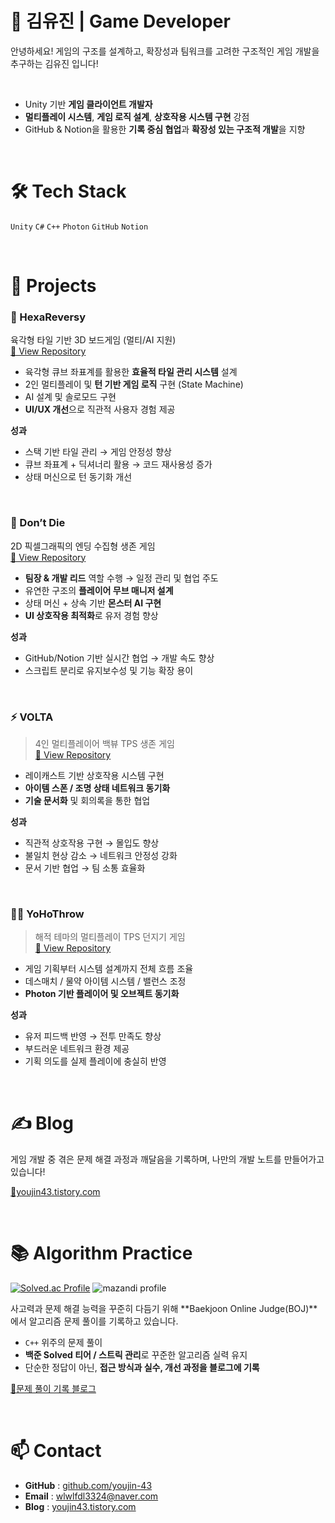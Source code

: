 # 👾 김유진 | Game Developer

안녕하세요! 게임의 구조를 설계하고, 확장성과 팀워크를 고려한 구조적인 게임 개발을 추구하는 김유진 입니다! 

<br/>

- Unity 기반 **게임 클라이언트 개발자**
- **멀티플레이 시스템**, **게임 로직 설계**, **상호작용 시스템 구현** 강점
- GitHub & Notion을 활용한 **기록 중심 협업**과 **확장성 있는 구조적 개발**을 지향


<br/>


# 🛠 Tech Stack

`Unity` `C#` `C++` `Photon` `GitHub` `Notion`


<br/>


# 🚀 Projects

### 🎲 HexaReversy
육각형 타일 기반 3D 보드게임 (멀티/AI 지원)  
[🔗 View Repository](https://github.com/youjin-43/HexaReversy)

- 육각형 큐브 좌표계를 활용한 **효율적 타일 관리 시스템** 설계
- 2인 멀티플레이 및 **턴 기반 게임 로직** 구현 (State Machine)
- AI 설계 및 솔로모드 구현
- **UI/UX 개선**으로 직관적 사용자 경험 제공

**성과**
- 스택 기반 타일 관리 → 게임 안정성 향상
- 큐브 좌표계 + 딕셔너리 활용 → 코드 재사용성 증가
- 상태 머신으로 턴 동기화 개선



<br/>



### 🐻  Don’t Die
2D 픽셀그래픽의 엔딩 수집형 생존 게임  
[🔗 View Repository](https://github.com/youjin-43/Don-t-Die)

- **팀장 & 개발 리드** 역할 수행 → 일정 관리 및 협업 주도
- 유연한 구조의 **플레이어 무브 매니저 설계**
- 상태 머신 + 상속 기반 **몬스터 AI 구현**
- **UI 상호작용 최적화**로 유저 경험 향상

**성과**
- GitHub/Notion 기반 실시간 협업 → 개발 속도 향상
- 스크립트 분리로 유지보수성 및 기능 확장 용이



<br/>



### ⚡ VOLTA
> 4인 멀티플레이어 백뷰 TPS 생존 게임  
[🔗 View Repository](https://github.com/youjin-43/capstone-2024-21)

- 레이캐스트 기반 상호작용 시스템 구현
- **아이템 스폰 / 조명 상태 네트워크 동기화**
- **기술 문서화** 및 회의록을 통한 협업

**성과**
- 직관적 상호작용 구현 → 몰입도 향상
- 불일치 현상 감소 → 네트워크 안정성 강화
- 문서 기반 협업 → 팀 소통 효율화



<br/>



### 🏴‍☠️ YoHoThrow
> 해적 테마의 멀티플레이 TPS 던지기 게임  
[🔗 View Repository](https://github.com/youjin-43/Yo_Ho_Throw)

- 게임 기획부터 시스템 설계까지 전체 흐름 조율
- 데스매치 / 물약 아이템 시스템 / 밸런스 조정
- **Photon 기반 플레이어 및 오브젝트 동기화**

**성과**
- 유저 피드백 반영 → 전투 만족도 향상
- 부드러운 네트워크 환경 제공
- 기획 의도를 실제 플레이에 충실히 반영



<br/>


# ✍️ Blog

게임 개발 중 겪은 문제 해결 과정과 깨달음을 기록하며, 나만의 개발 노트를 만들어가고 있습니다!  

 [🔗youjin43.tistory.com](https://youjin43.tistory.com/)


<br/>


# 📚 Algorithm Practice
[![Solved.ac Profile](http://mazassumnida.wtf/api/v2/generate_badge?boj=kuj0430)](https://solved.ac/kuj0430/)
![mazandi profile](http://mazandi.herokuapp.com/api?handle=kuj0430&theme=warm)


사고력과 문제 해결 능력을 꾸준히 다듬기 위해 
**Baekjoon Online Judge(BOJ)**에서 알고리즘 문제 풀이를 기록하고 있습니다.

- `C++` 위주의 문제 풀이
- **백준 Solved 티어 / 스트릭 관리**로 꾸준한 알고리즘 실력 유지
- 단순한 정답이 아닌, **접근 방식과 실수, 개선 과정을 블로그에 기록**


 [🔗문제 풀이 기록 블로그](https://youjin43.tistory.com/category/백준)


<br/>


# 📫 Contact

- **GitHub** : [github.com/youjin-43](https://github.com/youjin-43)  
- **Email** : wlwlfdl3324@naver.com  
- **Blog** : [youjin43.tistory.com](https://youjin43.tistory.com/)

<!--
**youjin-43/youjin-43** is a ✨ _special_ ✨ repository because its `README.md` (this file) appears on your GitHub profile.

Here are some ideas to get you started:

- 🔭 I’m currently working on ...
- 🌱 I’m currently learning ...
- 👯 I’m looking to collaborate on ...
- 🤔 I’m looking for help with ...
- 💬 Ask me about ...
- 📫 How to reach me: ...
- 😄 Pronouns: ...
- ⚡ Fun fact: ...
-->
